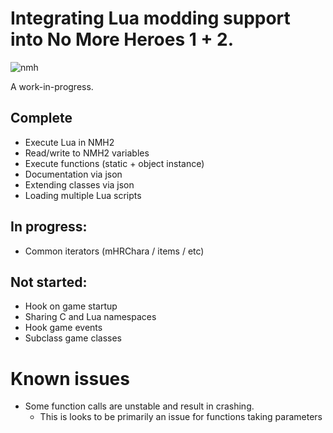 # Integrating Lua modding support into No More Heroes 1 + 2.

![nmh](https://user-images.githubusercontent.com/42222519/124152059-78671000-da93-11eb-81ec-78e49c51a886.gif)

A work-in-progress.

## Complete
* Execute Lua in NMH2
* Read/write to NMH2 variables
* Execute functions (static + object instance)
* Documentation via json
* Extending classes via json
* Loading multiple Lua scripts

## In progress:
* Common iterators (mHRChara / items / etc)

## Not started:
* Hook on game startup
* Sharing C and Lua namespaces
* Hook game events
* Subclass game classes

# Known issues
* Some function calls are unstable and result in crashing.
  * This is looks to be primarily an issue for functions taking parameters
